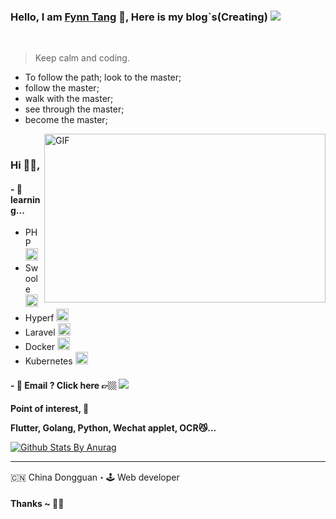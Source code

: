 ### Hello, I am [Fynn Tang](https://github.com/fynntang) 👋, Here is my blog`s(Creating) ![](https://pronoun.cyou/x/y?subject=He&object=Him&height=20)
<br>

> Keep calm and coding.

- To follow the path; look to the master; 
- follow the master; 
- walk with the master; 
- see through the master; 
- become the master;

<img align="right" height="270px" width="450px" alt="GIF" src="https://github.com/fynntang/fynntang/blob/master/svgs/giphy.gif" />

<br />

### Hi 🙋‍♂️,
<!--
### 95 year, 
-->

#### - 🥀 learning...  
- PHP <code><img height='20' src="https://avatars1.githubusercontent.com/u/25158?s=200&v=4"></code>
- Swoole <code><img height='20' src="https://avatars3.githubusercontent.com/u/8121270?s=200&v=4"></code>
- Hyperf <code><img height='20' src="https://avatars2.githubusercontent.com/u/44228082?s=200&v=4"></code>
- Laravel <code><img height='20' src="https://avatars3.githubusercontent.com/u/958072?s=200&v=4"></code>
- Docker <code><img height='20' src="https://avatars0.githubusercontent.com/u/5429470?s=200&v=4"></code>
- Kubernetes <code><img height='20' src="https://avatars3.githubusercontent.com/u/13629408?s=200&v=4"></code>


#### - 📮 Email ? Click here 👉🏼 [<img src="https://github.com/fynntang/fynntang/blob/master/svgs/gmail.svg">](fzpying@gmail.com)


**Point of interest, 🙏**

**Flutter, Golang, Python, Wechat applet, OCR😼...**
<br />

[![Github Stats By Anurag](https://github-readme-stats.vercel.app/api?username=fynntang&show_icons=true&title_color=fff&icon_color=79ff97&text_color=9f9f9f&bg_color=151515)](https://github.com/anuraghazra/github-readme-stats)


***********************************

🇨🇳 China Dongguan・🕹 Web developer

#### Thanks ~ 🙏🏼




<!--
**FzPying/FzPying** is a ✨ _special_ ✨ repository because its `README.md` (this file) appears on your GitHub profile.

Here are some ideas to get you started:

- 🔭 I’m currently working on ...
- 🌱 I’m currently learning ...
- 👯 I’m looking to collaborate on ...
- 🤔 I’m looking for help with ...
- 💬 Ask me about ...
- 📫 How to reach me: ...
- 😄 Pronouns: ...
- ⚡ Fun fact: ...
-->
